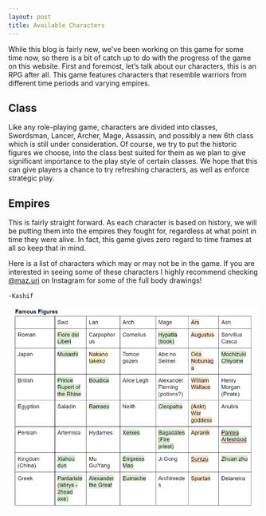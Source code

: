 ```yaml
---
layout: post
title: Available Characters
---
```


While this blog is fairly new, we've been working on this game for some time now, so there is a bit of catch up to do with the progress of the game
on this website. First and foremost, let’s talk about our characters, this is an RPG after all. This game features characters that resemble warriors from different time periods and varying empires. 

## Class

Like any role-playing game, characters are divided into classes, Swordsman, Lancer, Archer, Mage, Assassin, and possibly a new 6th class which is still under consideration. Of course, we try to put the historic figures we choose, into the class best suited for them as we plan to give significant importance to 
the play style of certain classes. We hope that this can give players a chance to try refreshing characters, as well as enforce strategic play. 

## Empires

This is fairly straight forward. As each character is based on history, we will be putting them into the empires they fought for, regardless at what point in time they were alive. In fact, this game gives zero regard to time frames at all so keep that in mind. 

Here is a list of characters which may or may not be in the game. If you are interested in seeing some of these characters I highly recommend checking [@maz.uri](https://www.instagram.com/Maz.uri/) on Instagram for some of the full body drawings! 

	-Kashif

![CharList](/images/CharList.PNG "CharList") 
